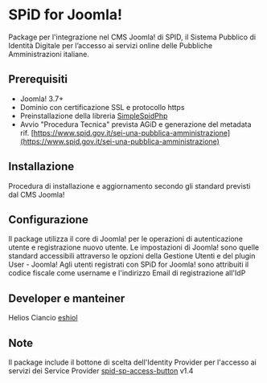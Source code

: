# SPiD for Joomla!
Package per l'integrazione nel CMS Joomla! di SPID, il Sistema Pubblico di Identità Digitale per l’accesso ai servizi online delle Pubbliche Amministrazioni italiane.

## Prerequisiti
* Joomla! 3.7+
* Dominio con certificazione SSL e protocollo https
* Preinstallazione della libreria [SimpleSpidPhp](https://github.com/retepasw/simplespidphp-pasw)
* Avvio "Procedura Tecnica" prevista AGiD e generazione del metadata rif. [https://www.spid.gov.it/sei-una-pubblica-amministrazione](https://www.spid.gov.it/sei-una-pubblica-amministrazione)

## Installazione
Procedura di installazione e aggiornamento secondo gli standard previsti dal CMS Joomla!

## Configurazione
Il package utilizza il core di Joomla! per le operazioni di autenticazione utente e registrazione nuovo utente. Le impostazioni di Joomla! sono quelle standard accessibili attraverso le opzioni della Gestione Utenti e del plugin User - Joomla!
Agli utenti registrati con SPiD for Joomla! sono attribuiti il codice fiscale come username e l'indirizzo Email di registrazione all'IdP

## Developer e manteiner
Helios Ciancio [eshiol](https://github.com/eshiol)

## Note
Il package include il bottone di scelta dell'Identity Provider per l'accesso ai servizi dei Service Provider [spid-sp-access-button](https://github.com/italia/spid-sp-access-button) v1.4


